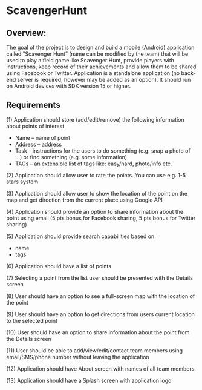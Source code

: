 # ScavengerHunt

## Overview: 

The goal of the project is to design and build a mobile (Android) application called ”Scavenger 
Hunt” (name can be modified by the team) that will be used to play a field game like Scavenger Hunt, 
provide players with instructions, keep record of their achievements and allow them to be shared using 
Facebook or Twitter. Application is a standalone application (no back-end server is required, however 
may be added as an option). It should run on Android devices with SDK version 15 or higher. 

## Requirements

(1) Application should store (add/edit/remove) the following information about points of interest 
* Name – name of point 
* Address – address 
* Task – instructions for the users to do something (e.g. snap a photo of …) or find something (e.g. some information) 
* TAGs – an extensible list of tags like: easy/hard, photo/info etc. 

(2) Application should allow user to rate the points. You can use e.g. 1-5 stars system 

(3) Application should allow user to show the location of the point on the map and get direction from the current place using Google API 

(4) Application should provide an option to share information about the point using email (5 pts bonus for Facebook sharing, 5 pts bonus for Twitter sharing) 

(5) Application should provide search capabilities based on: 
* name 
* tags 

(6) Application should have a list of points

(7) Selecting a point from the list user should be presented with the Details screen 

(8) User should have an option to see a full-screen map with the location of the point

(9) User should have an option to get directions from users current location to the selected point

(10) User should have an option to share information about the point from the Details screen 

(11) User should be able to add/view/edit/contact team members using email/SMS/phone number without leaving the application

(12) Application should have About screen with names of all team members 

(13) Application should have a Splash screen with application logo
